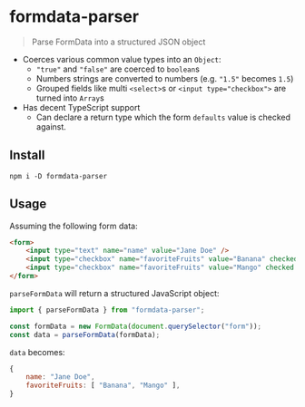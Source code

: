 # formdata-parser

> Parse FormData into a structured JSON object

- Coerces various common value types into an `Object`:
  - `"true"` and `"false"` are coerced to `boolean`s
  - Numbers strings are converted to numbers (e.g. `"1.5"` becomes `1.5`)
  - Grouped fields like multi `<select>`s or `<input type="checkbox">` are
    turned into `Array`s
- Has decent TypeScript support
  - Can declare a return type which the form `defaults` value is checked
    against.

## Install

```shell
npm i -D formdata-parser
```

## Usage

Assuming the following form data:

```html
<form>
	<input type="text" name="name" value="Jane Doe" />
	<input type="checkbox" name="favoriteFruits" value="Banana" checked />
	<input type="checkbox" name="favoriteFruits" value="Mango" checked />
</form>
```

`parseFormData` will return a structured JavaScript object:

```ts
import { parseFormData } from "formdata-parser";

const formData = new FormData(document.querySelector("form"));
const data = parseFormData(formData);
```

`data` becomes:

```js
{
 	name: "Jane Doe",
	favoriteFruits: [ "Banana", "Mango" ],
}
```
